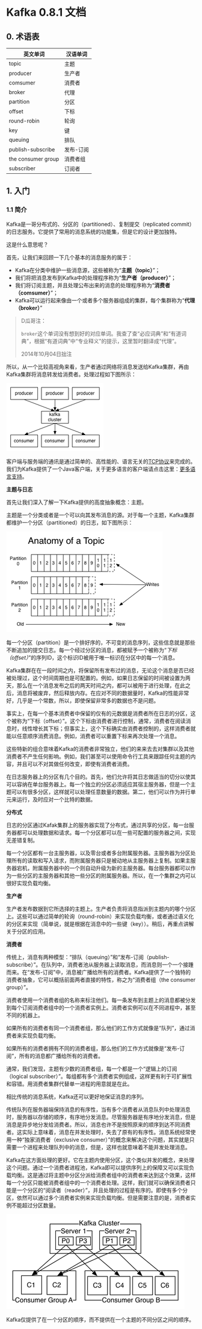 # Kafka 0.8.1 文档

## 0. 术语表

英文单词           |汉语单词
-------------------|---------
topic              | 主题
producer           | 生产者
comsumer           | 消费者
broker             | 代理
partition          | 分区
offset             | 下标
round-robin        | 轮询
key                | 键
queuing            | 排队
publish-subscribe  | 发布-订阅
the consumer group | 消费者组
subscriber         | 订阅者


## 1. 入门

### 1.1 简介

Kafka是一哥分布式的、分区的（partitioned）、复制提交（replicated commit）的日志服务。它提供了常用的消息系统的功能集，但是它的设计更加独特。

这是什么意思呢？

首先，让我们来回顾一下几个基本的消息服务的属于：

* Kafka在分类中维护一些消息源，这些被称为“**主题（topic）**”；
* 我们将把消息发布到Kafka中的处理程序称为“**生产者（producer）**”；
* 我们将订阅主题，并且处理公布出来的消息的处理程序称为“**消费者（comsumer）**”；
* Kafka可以运行起来像由一个或者多个服务器组成的集群，每个集群称为“**代理（broker）**”

> D瓜哥注：
>
> `broker`这个单词没有想到好的对应单词。我查了查“必应词典”和“有道词典”，根据“有道词典”中“专业释义”的提示，这里暂时翻译成“代理”。
>
> 2014年10月04日拙注

所以，从一个比较高视角来看，生产者通过网络将消息发送给Kafka集群，再由Kafka集群将消息转发给消费者。处理过程如下图所示：

![Kafka处理过程](./images/producer_consumer.png)

客户端与服务端的通讯是通过简单的、高性能的、语言无关的[TCP协议](https://cwiki.apache.org/confluence/display/KAFKA/A+Guide+To+The+Kafka+Protocol)来完成的。我们为Kafka提供了一个Java客户端，关于更多语言的客户端请点击这里：[更多语言支持](https://cwiki.apache.org/confluence/display/KAFKA/Clients)。

**主题与日志**

首先让我们深入了解一下Kafka提供的高度抽象概念：主题。

主题是一个分类或者是一个可以向其发布消息的源。对于每一个主题，Kafka集群都维护一个分区（partitioned）的日志，如下图所示：

![主题剖析图](./images/log_anatomy.png)

每一个分区（partition）是一个排好序的，不可变的消息序列，这些信息就是那些不断追加的提交日志。每一个经过分区的消息，都被赋予一个被称为“*下标（offset）*”的序列ID，这个标识ID被用于唯一标识在分区中的每一个消息。

Kafka集群在在一段时间之内，将保留所有发布过的消息，无论这个消息是否已经被处理过，这个时间周期也是可配置的。例如，如果日志保留的时间被设置为两天，那么在一个消息发布之后的两天时间之内，都可以被用于进行处理，在此之后，消息将被废弃，然后释放内存。在应对不同的数据量时，Kafka的性能非常好，几乎是一个常数，所以，即使保留非常多的数据也不是问题。

事实上，在每一个基本消费者中保留的仅有的元数据是消费者所在日志的分区，这个被称为“下标（offset）”。这个下标由消费者进行控制，通常，消费者在阅读消息时，线性增长其下标；但事实上，这个下标确实由消费者控制的，这样消费者就能以任意顺序消费消息。例如，消费者可以重置下标来再次处理一个消息。

这些特新的组合意味着Kafka的消费者非常独立，他们的来来去去对集群以及其他消费者不产生任何影响。例如，我们甚至可以使用命令行工具来跟踪任何主题的内容，并且可以不对其做任何改变，即使有消费者消费。

在日志服务器上的分区有几个目的。首先，他们允许将其日志做适当的切分以使其可以容纳在单台服务器上。每一个独立的分区必须适应其宿主服务器，但是一个主题可以有很多分区，这样就可以处理任意数量的数据。第二，他们可以作为并行单元来运行，及时应对一个比特的数据。

**分布式**

日志的分区通过Kafak集群上的服务器实现了分布式，通过共享的分区，每一台服务器都可以处理数据和请求。每一个分区都可以在一些可配置的服务器之间，实现无差错复制。

每一个分区都有一台主服务器，以及零台或者多台附属服务器。主服务器为分区处理所有的读取和写入请求，而附属服务器只是被动地从主服务器上复制。如果主服务器宕机，附属服务器中的一个则自动升级为新的主服务器。每台服务器都可以作为一些分区的主服务器和其他一些分区的附属服务器。所以，在一个集群之内可以很好实现负载均衡。

**生产者**

生产者发布数据到它所选择的主题上。生产者负责将消息指派到主题内的哪个分区上。这些可以通过简单的轮询（round-robin）来实现负载均衡，或者通过语义化的分区来实现（简单说，就是根据在消息中的一些键（key））。稍后，再重点讲解关于分区的应用。

**消费者**

传统上，消息有两种模型：“排队（queuing）”和“发布-订阅（publish-subscribe）”。在队列中，消费者池从服务器上读取消息，而消息则一个一个接踵而来。在“发布-订阅”中，消息被广播给所有的消费者。Kafka提供了一个独特的消费者抽象，它可以概括前面两者直接的特性，称之为“消费者组（the consumer group）”。

消费者使用一个消费者组的名称来标注他们。每一条发布到主题上的消息都被分发到每个订阅消费者组中的一个消费者实例上。消费者实例可以在不同进程中，甚至不同的机器上。

如果所有的消费者有同一个消费者组，那么他们的工作方式就像是“队列”，通过消费者来实现负载均衡。

如果所有的消费者拥有不同的消费者组，那么他们的工作方式就像是“发布-订阅”，所有的消息都广播给所有的消费者。

通常，我们发现，主题有少数的消费者组，每一个都是一个“逻辑上的订阅（logical subscriber）”。每组都有多个消费者实例组成，这样更有利于可扩展性和容错。用消费者集群代替单一进程的用意就是在此。

相比传统的消息系统，Kafka还可以更好地保证消息的序列。

传统队列在服务器端保持消息的有序性，当有多个消费者从消息队列中处理消息时，服务器以存储的顺序，有序地分发消息。尽管服务器是有序地分发消息，但是消息是异步地分发给消费者。所以，消息也许不是按照原来的顺序到达不同消费者。这实际上意味着，消息在并发处理时，失去了原有的有序性。消息系统经常使用一种“独家消费者（exclusive consumer）”的概念来解决这个问题，其实就是只需要一个进程来处理队列中的消息，但是，这样也就意味着不能并发处理消息。

Kafka在这方面处理的更好。它在主题内使用分区，这个类似并发的概念，来处理这个问题。通过一个消费者进程池，Kafka即可以提供序列上的保障又可以实现负载均衡。这是通过将主题中分区分派给消费者组中的消费者来达到这个效果，这样每一个分区只能被消费者组中的一个消费者处理。这样，我们就可以确保消费者只能是一个分区的“阅读者（reader）”，并且处理的过程是有序的。即使有多个分区，依然可以通过多个消费者实例来实现负载均衡。但是需要注意的是，消费者实例不能超过分区数量。

![Kafka集群内部结构](./images/consumer-groups.png)

Kafka仅提供了在一个分区的顺序，而不提供在一个主题的不同分区之间的顺序。



